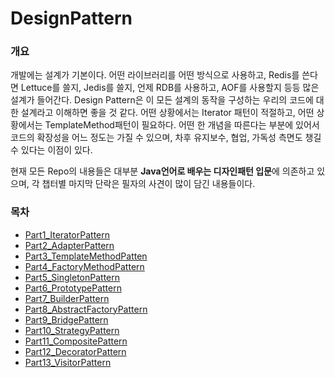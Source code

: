 # DesignPattern
### 개요 
개발에는 설계가 기본이다. 어떤 라이브러리를 어떤 방식으로 사용하고, Redis를 쓴다면 Lettuce를 쓸지, Jedis를 쓸지, 
언제 RDB를 사용하고, AOF를 사용할지 등등 많은 설계가 들어간다. Design Pattern은 이 모든 설계의 동작을 
구성하는 우리의 코드에 대한 설계라고 이해하면 좋을 것 같다. 어떤 상황에서는 Iterator 패턴이 적절하고,
어떤 상황에서는 TemplateMethod패턴이 필요하다. 어떤 한 개념을 따른다는 부분에 있어서 
코드의 확장성을 어느 정도는 가질 수 있으며, 차후 유지보수, 협업, 가독성 측면도 챙길 수 있다는 이점이 있다.

 
현재 모든 Repo의 내용들은 대부분 **Java언어로 배우는 디자인패턴 입문**에 의존하고 있으며, 각 챕터별 마지막 단락은
필자의 사견이 많이 담긴 내용들이다. 


### 목차 

- [Part1_IteratorPattern](https://github.com/dbdb1114/DesignPattern/blob/main/Part1_IteratorPattern.md)
- [Part2_AdapterPattern](https://github.com/dbdb1114/DesignPattern/blob/main/Part2_AdapterPattern.md)
- [Part3_TemplateMethodPatten](https://github.com/dbdb1114/DesignPattern/blob/main/Part3_TemplateMethodPattern.md)
- [Part4_FactoryMethodPattern](https://github.com/dbdb1114/DesignPattern/blob/main/Part4_FactoryMethodPattern.md)
- [Part5_SingletonPattern](https://github.com/dbdb1114/DesignPattern/blob/main/Part5_SingletonPattern.md)
- [Part6_PrototypePattern](https://github.com/dbdb1114/DesignPattern/blob/main/Part6_PrototypePattern.md)
- [Part7_BuilderPattern](https://github.com/dbdb1114/DesignPattern/blob/main/Part7_BuilderPattern.md)
- [Part8_AbstractFactoryPattern](https://github.com/dbdb1114/DesignPattern/blob/main/Part8_AbstractFactoryPattern.md)
- [Part9_BridgePattern](https://github.com/dbdb1114/DesignPattern/blob/main/Part9_BridgePattern.md)
- [Part10_StrategyPattern](https://github.com/dbdb1114/DesignPattern/blob/main/Part10_StrategyPattern.md)
- [Part11_CompositePattern](https://github.com/dbdb1114/DesignPattern/blob/main/Part11_CompositePattern.md)
- [Part12_DecoratorPattern](https://github.com/dbdb1114/DesignPattern/blob/main/Part12_DecoratorPattern.md)
- [Part13_VisitorPattern](https://github.com/dbdb1114/DesignPattern/blob/main/Part13_VisitorPattern.md)

